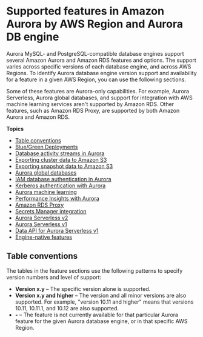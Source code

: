# Supported features in Amazon Aurora by AWS Region and Aurora DB engine<a name="Concepts.AuroraFeaturesRegionsDBEngines.grids"></a>

Aurora MySQL\- and PostgreSQL\-compatible database engines support several Amazon Aurora and Amazon RDS features and options\. The support varies across specific versions of each database engine, and across AWS Regions\. To identify Aurora database engine version support and availability for a feature in a given AWS Region, you can use the following sections\.

Some of these features are Aurora\-only capabilities\. For example, Aurora Serverless, Aurora global databases, and support for integration with AWS machine learning services aren't supported by Amazon RDS\. Other features, such as Amazon RDS Proxy, are supported by both Amazon Aurora and Amazon RDS\. 

**Topics**
+ [Table conventions](#Concepts.Aurora_Fea_Regions_DB-eng.Feature.TableConventions)
+ [Blue/Green Deployments](Concepts.Aurora_Fea_Regions_DB-eng.Feature.BlueGreenDeployments.md)
+ [Database activity streams in Aurora](Concepts.Aurora_Fea_Regions_DB-eng.Feature.DBActivityStreams.md)
+ [Exporting cluster data to Amazon S3](Concepts.Aurora_Fea_Regions_DB-eng.Feature.ExportClusterToS3.md)
+ [Exporting snapshot data to Amazon S3](Concepts.Aurora_Fea_Regions_DB-eng.Feature.ExportSnapshotToS3.md)
+ [Aurora global databases](Concepts.Aurora_Fea_Regions_DB-eng.Feature.GlobalDatabase.md)
+ [IAM database authentication in Aurora](Concepts.Aurora_Fea_Regions_DB-eng.Feature.IAMdbauth.md)
+ [Kerberos authentication with Aurora](Concepts.Aurora_Fea_Regions_DB-eng.Feature.KerberosAuthentication.md)
+ [Aurora machine learning](Concepts.Aurora_Fea_Regions_DB-eng.Feature.Aurora_ML.md)
+ [Performance Insights with Aurora](Concepts.Aurora_Fea_Regions_DB-eng.Feature.PerfInsights.md)
+ [Amazon RDS Proxy](Concepts.Aurora_Fea_Regions_DB-eng.Feature.RDS_Proxy.md)
+ [Secrets Manager integration](Concepts.Aurora_Fea_Regions_DB-eng.Feature.SecretsManager.md)
+ [Aurora Serverless v2](Concepts.Aurora_Fea_Regions_DB-eng.Feature.ServerlessV2.md)
+ [Aurora Serverless v1](Concepts.Aurora_Fea_Regions_DB-eng.Feature.ServerlessV1.md)
+ [Data API for Aurora Serverless v1](Concepts.Aurora_Fea_Regions_DB-eng.Feature.Data_API.md)
+ [Engine\-native features](Concepts.Aurora_Fea_Regions_DB-eng.Feature.EngineNativeFeatures.md)

## Table conventions<a name="Concepts.Aurora_Fea_Regions_DB-eng.Feature.TableConventions"></a>

The tables in the feature sections use the following patterns to specify version numbers and level of support: 
+ **Version x\.y** – The specific version alone is supported\.
+ **Version x\.y and higher** – The version and all minor versions are also supported\. For example, "version 10\.11 and higher" means that versions 10\.11, 10\.11\.1, and 10\.12 are also supported\. 
+ **\-** – The feature is not currently available for that particular Aurora feature for the given Aurora database engine, or in that specific AWS Region\.